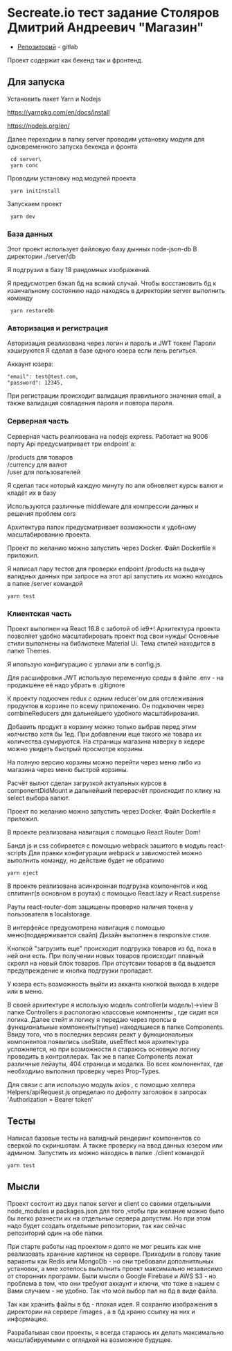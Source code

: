 # Secreate.io тест задание Столяров Дмитрий Андреевич "Магазин"

* [Репозиторий](https://github.com/ERRORthenBSOD/TEST_WORK_Secreate_SHOP) - gitlab


Проект содержит как бекенд так и фронтенд.

## Для запуска
Установить пакет Yarn и Nodejs 

https://yarnpkg.com/en/docs/install

https://nodejs.org/en/ 

Далее переходим в папку server проводим установку модуля для одновременного запуска бекенда и фронта
```
 cd server\
 yarn conc
```

Проводим установку нод модулей проекта

```
 yarn initInstall
```

Запускаем проект
```
 yarn dev
```
### База данных

Этот проект использует файловую базу дынных node-json-db
В директории ./server/db

Я подгрузил в базу 18 рандомных изображений.

Я предусмотрел бэкап бд на всякий случай.
Чтобы восстановить бд к изанчальному состоянию надо находясь в директории server выполнить команду

```
 yarn restoreDb
```

### Авторизация и регистрация

Авторизация реализована через логин и пароль и JWT токен!
Пароли хэшируются
Я сделал  в базе одного юзера если лень региться.

Аккаунт юзера:
```
"email": test@test.com,
"password": 12345,
```

При регистрации происходит валидация правильного значения email,
а также валидация совпадения пароля и повтора пароля.


### Серверная часть

Серверная часть реализована на nodejs express.
Работает на 9006 порту
Api предусматривает три endpoint`а: 

/products для товаров   
/currency для валют   
/user для пользователей 

Я сделал таск который каждую минуту по апи обновляет курсы валют и кладёт их в базу

Используются различные middleware для компрессии данных и решения проблем cors

Архитектура папок предусматривает возможности к удобному масштабированию проекта.

Проект по желанию можно запустить через Docker.
Файл Dockerfile я приложил.

Я написал пару тестов для проверки endpoint /products на выдачу валидных данных при запросе на этот api
запустить их можно находясь в папке /server командой

```
yarn test
```

### Клиентская часть

Проект выполнен на React 16.8 c заботой об ie9+!
Архитектура проекта позволяет удобно масштабировать проект под свои нужды!
Основные стили выполнены на библиотеке Material Ui.
Тема стилей находится в папке Themes. 

Я ипользую конфигурацию с урлами апи в config.js. 

Для расшифровки JWT использую переменную среды в файле .env - 
на продакшене её надо убрать в .gitignore

К проекту подкючен redux с одним reducer`ом для отслеживания продуктов в корзине по всему приложению.
Он подключен через combineReducers для дальнейшего удобного масштабирования.

Добавить продукт в корзину можно только выбрав перед этим колчиство хотя бы 1ед.
При добавлении еще такого же товара их количества сумируются.
На страницы магазина наверху в хедере можно увидеть быстрый просмотре корзины.

На полную версию корзины можно перейти через меню либо из магазина через меню быстрой корзины.

Расчёт вылют сделан загрузкой актуальных курсов в componentDidMount и дальнейший перерасчёт происходит по
клику на select выбора валют.


Проект по желанию можно запустить через Docker.
Файл Dockerfile я приложил. 

В проекте реализована навигация с помощью React Router Dom! 

Бандл js и css собирается с помощью webpack зашитого в модуль react-scripts 
Для правки конфигурации webpack и зависмостей можно выполнить команду, но действие будет не обратимо

```
yarn eject
```
 В проекте реализована асинхронная подгрузка компонентов и код сплитинг(в основном в роутах) с помощью
 React.lazy и React.suspense
 
 Рауты react-router-dom защищены проверко наличия токена у пользователя в localstorage.
 
 В интерфейсе предусмотрена навигация с помощью меню(поддерживается свайп)
 Дизайн выполнен в responsive стиле.
 
 Кнопкой "загрузить еще" происходит подгрузка товаров из бд, пока в ней они есть.
 При получении новых товаров происходит плавный скролл на новый блок товаров.
 При отсутсвии товаров в бд выдается предупреждение и кнопка подгрузки пропадает.
 
 
 У юзера есть возможность выйти из акканта кнопкой выхода в хедере или в меню.
 
 В своей архитектуре я использую модель controller(и модель)->view
 В папке Controllers я распологаю классовые компоненты , где сидит вся логика. Далее стейт и логику я передаю через пропсы
 в функциональные компоненты(тупые) находящиеся в папке Components. Ввиду того, что в последних версиях реакт у функциональных компонентов
 появились useState, useEffect моя архитектура усложняется, но при возможности я стараюсь основную логику
 проводить в контроллерах.
 Так же в папке Components лежат различные лейауты, 404 страница и модалка.
 Во всех компонентах, где необходимо выполнил проверку через Prop-Types. 
 
 Для связи с апи использую модуль axios , c помощью хелпера Helpers/apiRequest.js определаю по дефолту заголовок в запросах
 'Authorization = Bearer token'

## Тесты

Написал базовые тесты на валидный рендеринг компонентов со сверкой по скриншотам. А также проверку на ввод данных юзером или админом.
Запустить их можно находясь в папке ./client командой

```
yarn test
```

## Мысли
Проект состоит из двух папок server и client со своими отдельными node_modules и packages.json для того 
,чтобы при желание можно было бы легко разнести их на отдельные сервера допустим. Но при этом надо будет создать отдельные репозитории,
так как сейчас репозиторий один на обе папки.

При старте работы над проектом я долго не мог решить как мне реализовать хранение картинок на сервере.
Приходили в голову такие варианты как Redis или MongoDb - но они требовали дополнитльных установок, а мне хотелось выполнить проект
максимально независимо от сторонних программ.
Были мысли о Google Firebase и AWS S3 - но проблема в том, что они требуют аккаунт и ключи, что тоже в нашем с Вами случаем - не удобно.
Так что мой выбор пал на бд в виде файла.

Так как хранить файлы в бд - плохая идея. Я сохраняю изображения в директории на сервере /images , а в бд храню ссылку на них и информацию.

Разрабатывая свои проекты, я всегда стараюсь их делать максимально масштабируемыми с оглядкой на возможное будущее.



